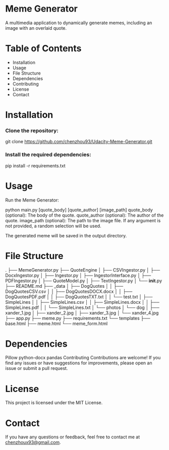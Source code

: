 # Meme Generator
A multimedia application to dynamically generate memes, including an image with an overlaid quote.

# Table of Contents
* Installation
* Usage
* File Structure
* Dependencies
* Contributing
* License
* Contact

# Installation
### Clone the repository:

git clone https://github.com/chenzhou93/Udacity-Meme-Generator.git

### Install the required dependencies:

pip install -r requirements.txt

# Usage
Run the Meme Generator:

python main.py [quote_body] [quote_author] [image_path]
quote_body (optional): The body of the quote.
quote_author (optional): The author of the quote.
image_path (optional): The path to the image file.
If any argument is not provided, a random selection will be used.

The generated meme will be saved in the output directory.

# File Structure
.
├── MemeGenerator.py
├── QuoteEngine
│   ├── CSVIngestor.py
│   ├── DocxIngestor.py
│   ├── Ingestor.py
│   ├── IngestorInterface.py
│   ├── PDFIngestor.py
│   ├── QuoteModel.py
│   ├── TextIngestor.py
│   └── __init__.py
├── README.md
├── _data
│   ├── DogQuotes
│   │   ├── DogQuotesCSV.csv
│   │   ├── DogQuotesDOCX.docx
│   │   ├── DogQuotesPDF.pdf
│   │   ├── DogQuotesTXT.txt
│   │   └── test.txt
│   ├── SimpleLines
│   │   ├── SimpleLines.csv
│   │   ├── SimpleLines.docx
│   │   ├── SimpleLines.pdf
│   │   └── SimpleLines.txt
│   └── photos
│       └── dog
│           ├── xander_1.jpg
│           ├── xander_2.jpg
│           ├── xander_3.jpg
│           └── xander_4.jpg
├── app.py
├── meme.py
├── requirements.txt
└── templates
    ├── base.html
    ├── meme.html
    └── meme_form.html

# Dependencies
Pillow
python-docx
pandas
Contributing
Contributions are welcome! If you find any issues or have suggestions for improvements, please open an issue or submit a pull request.

# License
This project is licensed under the MIT License.

# Contact
If you have any questions or feedback, feel free to contact me at chenzhoux93@gmail.com.